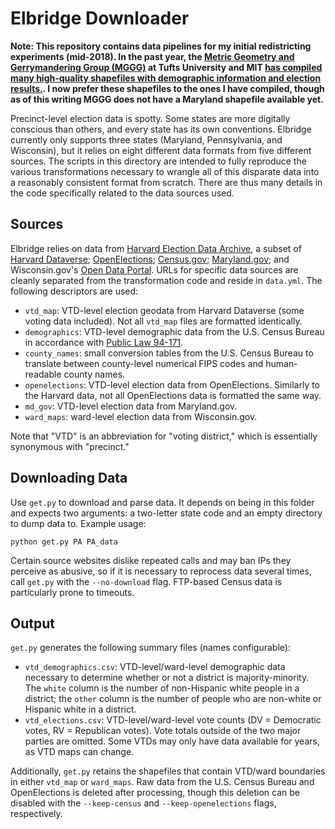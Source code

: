 # Elbridge Downloader

**Note: This repository contains data pipelines for my initial redistricting experiments (mid-2018). In the past year, the [Metric Geometry and Gerrymandering Group (MGGG)](https://mggg.org) at Tufts University and MIT [has compiled many high-quality shapefiles with demographic information and election results.](https://github.com/mggg-states). I now prefer these shapefiles to the ones I have compiled, though as of this writing MGGG does not have a Maryland shapefile available yet.**


Precinct-level election data is spotty. Some states are more digitally conscious than others, and every state has its own conventions. Elbridge currently only supports three states (Maryland, Pennsylvania, and Wisconsin), but it relies on eight different data formats from five different sources. The scripts in this directory are intended to fully reproduce the various transformations necessary to wrangle all of this disparate data into a reasonably consistent format from scratch. There are thus many details in the code specifically related to the data sources used.

## Sources
Elbridge relies on data from [Harvard Election Data Archive](https://projects.iq.harvard.edu/eda/data), a subset of [Harvard Dataverse](https://dataverse.harvard.edu/); [OpenElections](http://openelections.net/); [Census.gov](https://www.census.gov/); [Maryland.gov](https://elections.maryland.gov/); and Wisconsin.gov's [Open Data Portal](https://data-ltsb.opendata.arcgis.com/). URLs for specific data sources are cleanly separated from the transformation code and reside in `data.yml`. The following descriptors are used:
- `vtd_map`: VTD-level election geodata from Harvard Dataverse (some voting data included). Not all `vtd_map` files are formatted identically.
- `demographics`: VTD-level demographic data from the U.S. Census Bureau in accordance with [Public Law 94-171](https://www.census.gov/rdo/about_the_program/public_law_94-171_requirements.html).
- `county_names`: small conversion tables from the U.S. Census Bureau to translate between county-level numerical FIPS codes and human-readable county names.
- `openelections`: VTD-level election data from OpenElections. Similarly to the Harvard data, not all OpenElections data is formatted the same way.
- `md_gov`: VTD-level election data from Maryland.gov.
- `ward_maps`: ward-level election data from Wisconsin.gov.

Note that "VTD" is an abbreviation for "voting district," which is essentially synonymous with "precinct."

## Downloading Data
Use `get.py` to download and parse data. It depends on being in this folder and expects two arguments: a two-letter state code and an empty directory to dump data to. Example usage:

`python get.py PA PA_data`

 Certain source websites dislike repeated calls and may ban IPs they perceive as abusive, so if it is necessary to reprocess data several times, call `get.py` with the `--no-download` flag. FTP-based Census data is particularly prone to timeouts.

## Output
`get.py` generates the following summary files (names configurable):
- `vtd_demographics.csv`: VTD-level/ward-level demographic data necessary to determine whether or not a district is majority-minority. The `white` column is the number of non-Hispanic white people in a district; the `other` column is the number of people who are non-white or Hispanic white in a district.
- `vtd_elections.csv`: VTD-level/ward-level vote counts (DV = Democratic votes, RV = Republican votes). Vote totals outside of the two major parties are omitted. Some VTDs may only have data available for years, as VTD maps can change.

Additionally, `get.py` retains the shapefiles that contain VTD/ward boundaries in either `vtd_map` or `ward_maps`. Raw data from the U.S. Census Bureau and OpenElections is deleted after processing, though this deletion can be disabled with the `--keep-census` and `--keep-openelections` flags, respectively.
